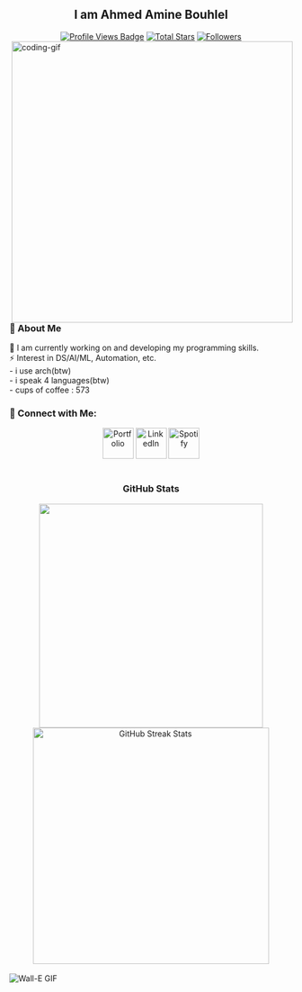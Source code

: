 
<!-- Greeting -->
<h2 align="center">I am Ahmed Amine Bouhlel</h2>


<div align="center">
  <!-- Profile Views -->
  <a href="https://github.com/bouhlel-dev" target="_blank">
    <img src="https://komarev.com/ghpvc/?username=bouhlel-dev&label=Profile%20views&color=5e81ac&style=for-the-badge&logo=github&logoColor=white" alt="Profile Views Badge" /></a>

  <!-- Total Stars -->
  <a href="https://github.com/bouhlel-dev?tab=repositories&sort=stargazers" target="_blank">
    <img alt="Total Stars" title="Total stars on GitHub" src="https://img.shields.io/github/stars/bouhlel-dev?style=for-the-badge&label=Stars&color=bf616a&logo=github" /></a>

  <!-- Followers -->
  <a href="https://github.com/bouhlel-dev?tab=followers" target="_blank">
    <img alt="Followers" title="Follow me on GitHub" src="https://img.shields.io/github/followers/bouhlel-dev?style=for-the-badge&label=Followers&color=5e81ac&logo=github" /></a>
</div>

<img align="right" alt="coding-gif" width="500" src="https://media0.giphy.com/media/v1.Y2lkPTc5MGI3NjExN3J1ZzJqbTlzbHF2a3h6dGlzZjkyd2xva2M2bHZ3bGozbzlta2M3ZiZlcD12MV9pbnRlcm5hbF9naWZfYnlfaWQmY3Q9Zw/iIqmM5tTjmpOB9mpbn/giphy.gif" /> 
<!-- About Me -->
<h3 align="left">💫 About Me</h3>
<p>
  🌱 I am currently working on and developing my programming skills.<br>
  ⚡ Interest in DS/AI/ML, Automation, etc.<br>
   - i use arch(btw)</br>
   - i speak 4 languages(btw)</br>
   - cups of coffee : 573
</p>

<h3>🧲 Connect with Me:</h3>
<div align="center">
  <a href="https://www.linkedin.com/in/ahmed-amine-bouhlel" target="_blank"><img width="55px" src="https://github.com/user-attachments/assets/54de2308-717f-4627-8474-6b430a092dc7" alt="Portfolio" /></a>
  <a href="https://ameendev.42web.io" target="_blank"><img width="55px" src="https://github.com/user-attachments/assets/94521f47-321e-41c2-aad2-b617d5d427db" alt="LinkedIn" /></a>
  <a href="https://open.spotify.com/playlist/4FMOBw7eopNczgfzspCvIP" target="_blank"><img width="55px" src="https://github.com/user-attachments/assets/2cfe0974-5631-4da7-92d2-52412176c561" alt="Spotify" /></a>
</div>

<br/>

<!-- GitHub Status -->
<h3 align="center">GitHub Stats</h3>
<div align="center">
  <img width="398" src="https://github-readme-stats.vercel.app/api?username=bouhlel-dev&count_private=true&show_icons=true&theme=nord&rank_icon=github&border_radius=8" />
  <img width="420" src="https://nirzak-streak-stats.vercel.app/?user=bouhlel-dev&theme=nord&hide_border=false" alt="GitHub Streak Stats" />
</div>



<br/>



<!-- Ending -->
  <img src="https://github.com/user-attachments/assets/af223254-c723-4499-a477-257c389d8670" alt="Wall-E GIF" style="width:auto; height:auto" />




